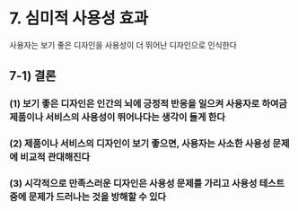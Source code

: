 # 7. 심미적 사용성 효과

사용자는 보기 좋은 디자인을 사용성이 더 뛰어난 디자인으로 인식한다

## 7-1) 결론

### (1) 보기 좋은 디자인은 인간의 뇌에 긍정적 반응을 일으켜 사용자로 하여금 제품이나 서비스의 사용성이 뛰어나다는 생각이 들게 한다

### (2) 제품이나 서비스의 디자인이 보기 좋으면, 사용자는 사소한 사용성 문제에 비교적 관대해진다

### (3) 시각적으로 만족스러운 디자인은 사용성 문제를 가리고 사용성 테스트 중에 문제가 드러나는 것을 방해할 수 있다